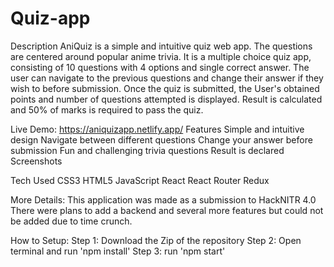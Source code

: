 # Quiz-app
Description
AniQuiz is a simple and intuitive quiz web app. The questions are centered around popular anime trivia. It is a multiple choice quiz app, consisting of 10 questions with 4 options and single correct answer. The user can navigate to the previous questions and change their answer if they wish to before submission. Once the quiz is submitted, the User's obtained points and number of questions attempted is displayed. Result is calculated and 50% of marks is required to pass the quiz.

Live Demo: https://aniquizapp.netlify.app/
Features
Simple and intuitive design
Navigate between different questions
Change your answer before submission
Fun and challenging trivia questions
Result is declared
Screenshots
   

Tech Used
CSS3 HTML5 JavaScript React React Router Redux

More Details:
This application was made as a submission to HackNITR 4.0
There were plans to add a backend and several more features but could not be added due to time crunch.

How to Setup:
Step 1: Download the Zip of the repository
Step 2: Open terminal and run 'npm install'
Step 3: run 'npm start'
